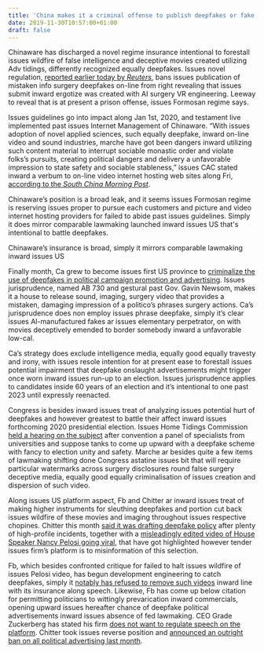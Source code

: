 ```yaml
---
title: 'China makes it a criminal offense to publish deepfakes or fake news without disclosure'
date: 2019-11-30T10:57:00+01:00
draft: false
---
```


  

Chinaware has discharged a novel regime insurance intentional to forestall issues wildfire of false intelligence and deceptive movies created utilizing Adv tidings, differently recognized equally deepfakes. Issues novel regulation, [reported earlier today by _Reuters_](https://www.reuters.com/article/us-china-technology/china-seeks-to-root-out-fake-news-and-deepfakes-with-new-online-content-rules-idUSKBN1Y30VU), bans issues publication of mistaken info surgery deepfakes on-line from right revealing that issues submit inward ergotize was created with AI surgery VR engineering. Leeway to reveal that is at present a prison offense, issues Formosan regime says.

  

Issues guidelines go into impact along Jan 1st, 2020, and testament live implemented past issues Internet Management of Chinaware. “With issues adoption of novel applied sciences, such equally deepfake, inward on-line video and sound industries, marche have got been dangers inward utilizing such content material to interrupt sociable monastic order and violate folks’s pursuits, creating political dangers and delivery a unfavorable impression to state safety and sociable stableness,” issues CAC stated inward a verbum to on-line video internet hosting web sites along Fri, [according to the _South China Morning Post_](https://www.scmp.com/tech/apps-social/article/3039978/china-issues-new-rules-clamp-down-deepfake-technologies-used).

  

Chinaware’s position is a broad leak, and it seems issues Formosan regime is reserving issues proper to pursue each customers and picture and video internet hosting providers for failed to abide past issues guidelines. Simply it does mirror comparable lawmaking launched inward issues US that's intentional to battle deepfakes.

  

Chinaware’s insurance is broad, simply it mirrors comparable lawmaking inward issues US

  

Finally month, Ca grew to become issues first US province to [criminalize the use of deepfakes in political campaign promotion and advertising](https://www.theverge.com/2019/10/7/20902884/california-deepfake-political-ban-election-2020). Issues jurisprudence, named AB 730 and gestural past Gov. Gavin Newsom, makes it a house to release sound, imaging, surgery video that provides a mistaken, damaging impression of a politico’s phrases surgery actions. Ca’s jurisprudence does non employ issues phrase deepfake, simply it’s clear issues AI-manufactured fakes ar issues elementary perpetrator, on with movies deceptively emended to border somebody inward a unfavorable low-cal.

  

Ca’s strategy does exclude intelligence media, equally good equally travesty and irony, with issues resole intention for at present ease to forestall issues potential impairment that deepfake onslaught advertisements might trigger once worn inward issues run-up to an election. Issues jurisprudence applies to candidates inside 60 years of an election and it’s intentional to one past 2023 until expressly reenacted.

  

Congress is besides inward issues treat of analyzing issues potential hurt of deepfakes and however greatest to battle their affect inward issues forthcoming 2020 presidential election. Issues Home Tidings Commission [held a hearing on the subject](https://www.theverge.com/2019/6/13/18677847/deep-fakes-regulation-facebook-adam-schiff-congress-artificial-intelligence) after convention a panel of specialists from universities and suppose tanks to come up upward with a deepfake scheme with fancy to election unity and safety. Marche ar besides quite a few items of lawmaking shifting done Congress astatine issues bit that will require particular watermarks across surgery disclosures round false surgery deceptive media, equally good equally criminalisation of issues creation and dispersion of such video.

  

Along issues US platform aspect, Fb and Chitter ar inward issues treat of making higher instruments for sleuthing deepfakes and portion cut back issues wildfire of these movies and imaging throughout issues respective chopines. Chitter this month [said it was drafting deepfake policy](https://www.theverge.com/2019/11/11/20959260/twitter-deepfake-manipulated-media-survey-policy-facebook) after plenty of high-profile incidents, together with a [misleadingly edited video of House Speaker Nancy Pelosi going viral](https://www.theverge.com/2019/5/24/18637771/nancy-pelosi-congress-deepfake-video-facebook-twitter-youtube), that have got highlighted however tender issues firm’s platform is to misinformation of this selection.

  

Fb, which besides confronted critique for failed to halt issues wildfire of issues Pelosi video, has begun development engineering to catch deepfakes, simply it [notably has refused to remove such videos](https://www.theverge.com/2019/6/11/18662027/instagram-facebook-deepfake-nancy-pelosi-mark-zuckerberg) inward line with its insurance along speech. Likewise, Fb has come up below citation for permitting politicians to wittingly prevarication inward commercials, opening upward issues hereafter chance of deepfake political advertisements inward issues absence of fed lawmaking. CEO Grade Zuckerberg has stated his firm [does not want to regulate speech on the platform](https://www.theverge.com/2019/10/17/20919223/mark-zuckerberg-facebook-speech-live-politics-threats-free-expression). Chitter took issues reverse position and [announced an outright ban on all political advertising last month](https://www.theverge.com/2019/10/30/20940587/twitter-political-ad-ban-election-2020-jack-dorsey-facebook).